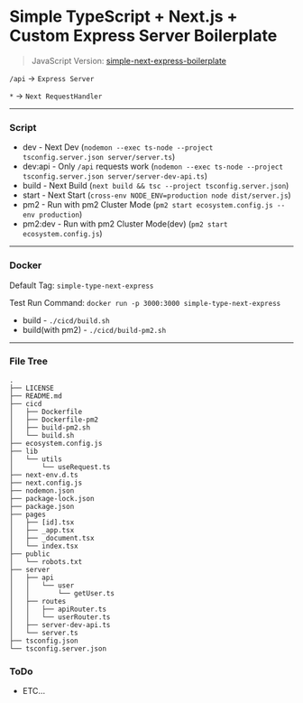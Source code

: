 # Simple TypeScript + Next.js + Custom Express Server Boilerplate

> JavaScript Version: [simple-next-express-boilerplate](https://github.com/JaeSeoKim/simple-next-express-boilerplate)

`/api` -> `Express Server`

`*` -> `Next RequestHandler`

---

### Script

- dev - Next Dev (`nodemon --exec ts-node --project tsconfig.server.json server/server.ts`)
- dev:api - Only `/api` requests work (`nodemon --exec ts-node --project tsconfig.server.json server/server-dev-api.ts`)
- build - Next Build (`next build && tsc --project tsconfig.server.json`)
- start - Next Start (`cross-env NODE_ENV=production node dist/server.js`)
- pm2 - Run with pm2 Cluster Mode (`pm2 start ecosystem.config.js --env production`)
- pm2:dev - Run with pm2 Cluster Mode(dev) (`pm2 start ecosystem.config.js`)

---

### Docker

Default Tag: `simple-type-next-express`

Test Run Command: `docker run -p 3000:3000 simple-type-next-express`

- build - `./cicd/build.sh`
- build(with pm2) - `./cicd/build-pm2.sh`

---

### File Tree

```
.
├── LICENSE
├── README.md
├── cicd
│   ├── Dockerfile
│   ├── Dockerfile-pm2
│   ├── build-pm2.sh
│   └── build.sh
├── ecosystem.config.js
├── lib
│   └── utils
│       └── useRequest.ts
├── next-env.d.ts
├── next.config.js
├── nodemon.json
├── package-lock.json
├── package.json
├── pages
│   ├── [id].tsx
│   ├── _app.tsx
│   ├── _document.tsx
│   └── index.tsx
├── public
│   └── robots.txt
├── server
│   ├── api
│   │   └── user
│   │       └── getUser.ts
│   ├── routes
│   │   ├── apiRouter.ts
│   │   └── userRouter.ts
│   ├── server-dev-api.ts
│   └── server.ts
├── tsconfig.json
└── tsconfig.server.json
```

### ToDo

- ETC...
